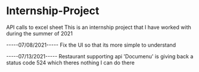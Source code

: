 # Internship-Project
 API calls to excel sheet
This is an internship project that I have worked with during the summer of 2021


-----07/08/2021-----
Fix the UI so that its more simple to understand

-----07/13/2021-----
Restaurant supporting api 'Documenu' is giving back a status code 524 which theres nothing I can do there